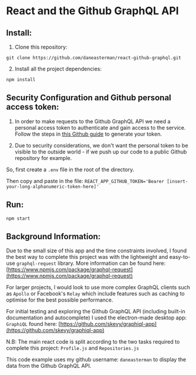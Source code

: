 # React and the Github GraphQL API


## Install:

1. Clone this repository:

`git clone https://github.com/daneasterman/react-github-graphql.git`

2. Install all the project dependencies:

`npm install`

## Security Configuration and Github personal access token:

1. In order to make requests to the Github GraphQL API we need a personal access token to authenticate and gain access to the service. Follow the steps in [this Github guide](https://help.github.com/articles/creating-a-personal-access-token-for-the-command-line/) to generate your token.

2. Due to security considerations, we don't want the personal token to be visible to the outside world - if we push up our code to a public Github repository for example.

So, first create a `.env` file in the root of the directory.

Then copy and paste in the file: `REACT_APP_GITHUB_TOKEN='Bearer [insert-your-long-alphanumeric-token-here]'`

## Run:

```
npm start
```

## Background Information:

Due to the small size of this app and the time constraints involved, I found the best way to complete this project was with the lightweight and easy-to-use `graphql-request` library. 
More information can be found here: [https://www.npmjs.com/package/graphql-request](https://www.npmjs.com/package/graphql-request)

For larger projects, I would look to use more complex GraphQL clients such as `Apollo` or Facebook's `Relay` which include features such as caching to optimise for the best possible performance.

For initial testing and exploring the Github GraphQL API (including built-in documentation and autocomplete) I used the electron-made desktop app: `GraphiQL` found here:
[https://github.com/skevy/graphiql-app](https://github.com/skevy/graphiql-app)

N.B: The main react code is split according to the two tasks required to complete this project: `Profile.js` and `Repositories.js`

This code example uses my github username: `daneasterman` to display the data from the Github GraphQL API.